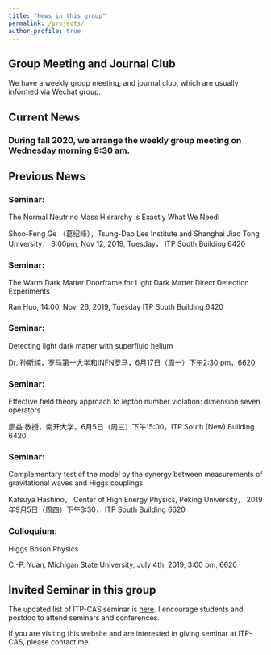 ```yaml
---
title: "News in this group"
permalink: /projects/
author_profile: true
---
```


## Group Meeting and Journal Club

We have a weekly group meeting, and journal club, which are usually informed via Wechat group.


## Current News

### During fall 2020, we arrange the weekly group meeting on Wednesday morning 9:30 am.
### 

## Previous News

### Seminar: 

The Normal Neutrino Mass Hierarchy is Exactly What We Need!

Shoo-Feng Ge （葛绍峰），Tsung-Dao Lee Institute and Shanghai Jiao Tong University， 3:00pm, Nov 12, 2019, Tuesday， ITP South Building 6420 

###  Seminar: 

  The Warm Dark Matter Doorframe for Light Dark Matter Direct Detection Experiments 

   Ran Huo, 14:00, Nov. 26, 2019, Tuesday ITP South Building 6420

###  Seminar: 

Detecting light dark matter with superfluid helium

Dr. 孙斯纯，罗马第一大学和INFN罗马，6月17日（周一）下午2:30 pm，6620

### Seminar: 

Effective field theory approach to lepton number violation: dimension seven operators

廖益 教授，南开大学，6月5日（周三）下午15:00，ITP South (New) Building 6420

### Seminar:

Complementary test of the model by the synergy between measurements of gravitational waves and Higgs couplings


Katsuya Hashino， Center of High Energy Physics, Peking University， 2019年9月5日（周四）下午3:30， ITP South Building 6620


### Colloquium:

Higgs Boson Physics


C.-P. Yuan, Michigan State University, July 4th, 2019, 3:00 pm, 6620



## Invited Seminar in this group

The updated list of ITP-CAS seminar is [here](http://www.itp.cas.cn/xshd/ztxxbg/). I encourage students and postdoc to attend seminars and conferences. 

If you are visiting this website and are interested in giving seminar at ITP-CAS, please contact me.